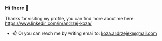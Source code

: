 ### Hi there 👋

Thanks for visiting my profile, you can find more about me here:  
https://www.linkedin.com/in/andrzej-koza/

- 📫 Or you can reach me by writing email to: koza.andrzejek@gmail.com


<!--
**a-koza/a-koza** is a ✨ _special_ ✨ repository because its `README.md` (this file) appears on your GitHub profile.

Here are some ideas to get you started:

- 🔭 I’m currently working on ...
- 🌱 I’m currently learning ...
- 👯 I’m looking to collaborate on ...
- 🤔 I’m looking for help with ...
- 💬 Ask me about ...
- 📫 How to reach me: ...
- 😄 Pronouns: ...
- ⚡ Fun fact: ...
-->
